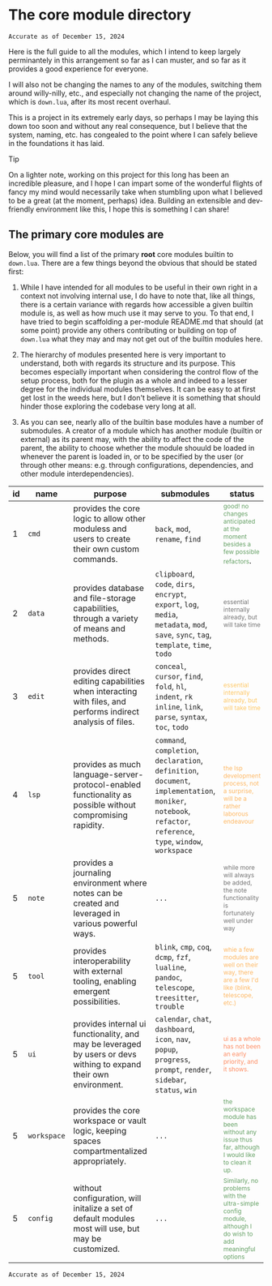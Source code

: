 # The core module directory

`Accurate as of December 15, 2024`

Here is the full guide to all the modules, which I intend to keep largely perminantely in this arrangement so far as I can muster, and so far as it provides a good experience for everyone.

I will also not be changing the names to any of the modules, switching them around willy-nilly, etc., and especially not changing the name of the project, which is `down.lua`, after its most recent overhaul.

This is a project in its extremely early days, so perhaps I may be laying this down too soon and without any real consequence, but I believe that the system, naming, etc. has congealed to the point where I can 
safely believe in the foundations it has laid.

> [!Tip]
> 
> On a lighter note, working on this project for this long has been an incredible pleasure, and I hope I can impart some of the wonderful flights of fancy my mind would necessarily take
> when stumbling upon what I believed to be a great (at the moment, perhaps) idea. Building an extensible and dev-friendly environment like this, I hope this is something I can share!


## The primary core modules are

Below, you will find a list of the primary **root** core modules builtin to `down.lua`. There are a few things beyond the obvious that should be stated first:

1. While I have intended for all modules to be useful in their own right in a context not involving internal use, I do have to note that, like all things, there is a certain variance with regards how accessible a given builtin module is, as well as how much use it may serve to you. 
    To that end, I have tried to begin scaffolding a per-module README.md that should (at some point) provide any others contributing or building on top of `down.lua` what they may and may not get out of the builtin modules here.

2. The hierarchy of modules presented here is very important to understand, both with regards its structure and its purpose. This becomes especially important when considering the control flow of the setup process, both for the plugin as a whole and indeed to a lesser degree for
    the individual modules themselves. It can be easy to at first get lost in the weeds here, but I don't believe it is something that should hinder those exploring the codebase very long at all.

3. As you can see, nearly allo of the builtin base modules have a number of submodules. A creator of a module which has another module (builtin or external) as its parent may, with the ability to affect the code of the parent, the ability to choose whether the module shouuld be
    loaded in whenever the parent is loaded in, or to be specified by the user (or through other means: e.g. through configurations, dependencies, and other module interdependencies).

| **id** | name        | purpose                                                                                                            | submodules                                                                                                                                                        | status                                                                                                                                                                      |
| ------ | ----------- | ------------------------------------------------------------------------------------------------------------------ | ----------------------------------------------------------------------------------------------------------------------------------------------------------------- | --------------------------------------------------------------------------------------------------------------------------------------------------------------------------- |
| 1      | `cmd`       | provides the core logic to allow other moduless and users to create their own custom commands.                     | `back`, `mod`, `rename`, `find`                                                                                                                                   | <span style="opacity:60%;font-size: 12px; color:darkgreen">good! no changes anticipated at the moment besides a few possible refactors</span>.                              |
| 2      | `data`      | provides database and file-storage capabilities, through a variety of means and methods.                           | `clipboard`, `code`, `dirs`, `encrypt`, `export`, `log`, `media`, `metadata`, `mod`, `save`, `sync`, `tag`, `template`, `time`, `todo`                            | <span style="opacity:60%;color:darkyellow; font-size: 12px;">essential internally already, but will take time</span>                                                        |
| 3      | `edit`      | provides direct editing capabilities when interacting with files, and performs indirect analysis of files.         | `conceal`, `cursor`, `find`, `fold`, `hl`, `indent`, `rk inline`, `link`, `parse`, `syntax`, `toc`, `todo`                                                        | <span style="opacity:60%;color:orange; font-size: 12px;">essential internally already, but will take time</span>                                                            |
| 4      | `lsp`       | provides as much language-server-protocol-enabled functionality as possible without compromising rapidity.         | `command`, `completion`, `declaration`, `definition`, `document`, `implementation`, `moniker`, `notebook`, `refactor`, `reference`, `type`, `window`, `workspace` | <span style="opacity:60%;color:darkorange; font-size: 12px;">the lsp development process, not a surprise, will be a rather laborous endeavour</span>                        |
| 5      | `note`      | provides a journaling environment where notes can be created and leveraged in various powerful ways.               | `...`                                                                                                                                                             | <span style="opacity:60%;color:darkyellow; font-size: 12px;">while more will always be added, the note functionality is fortunately well under way</span>                   |
| 5      | `tool`      | provides interoperability with external tooling, enabling emergent possibilities.                                  | `blink`, `cmp`, `coq`, `dcmp`, `fzf`, `lualine`, `pandoc`, `telescope`, `treesitter`, `trouble`                                                                   | <span style="opacity:60%;color:darkorange; font-size: 12px;">whie a few modules are well on their way, there are a few I'd like (blink, telescope, etc.)</span>             |
| 5      | `ui`        | provides internal ui functionality, and may be leveraged by users or devs withing to expand their own environment. | `calendar`, `chat`, `dashboard`, `icon`, `nav`, `popup`, `progress`, `prompt`, `render`, `sidebar`, `status`, `win`                                               | <span style="opacity:60%;color:orangered; font-size: 12px;">ui as a whole has not been an early priority, and it shows.</span>                                              |
| 5      | `workspace` | provides the core workspace or vault logic, keeping spaces compartmentalized appropriately.                        | `...`                                                                                                                                                             | <span style="opacity:60%;color:darkgreen; font-size: 12px;">the workspace module has been without any issue thus far, although I would like to clean it up.</span>          |
| 5      | `config`    | without configuration, will initalize a set of default modules most will use, but may be customized.               | `...`                                                                                                                                                             | <span style="opacity:60%;color:darkgreen; font-size: 12px;">Similarly, no problems with the ultra-simple config module, although I do wish to add meaningful options</span> |

`Accurate as of December 15, 2024`
